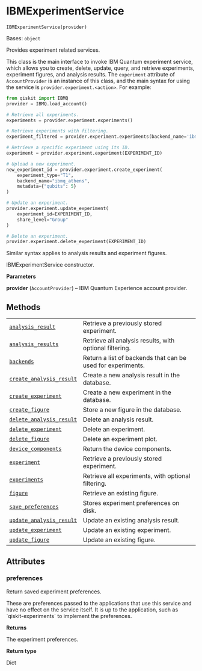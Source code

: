 # IBMExperimentService

<span id="undefined" />

`IBMExperimentService(provider)`

Bases: `object`

Provides experiment related services.

This class is the main interface to invoke IBM Quantum experiment service, which allows you to create, delete, update, query, and retrieve experiments, experiment figures, and analysis results. The `experiment` attribute of `AccountProvider` is an instance of this class, and the main syntax for using the service is `provider.experiment.<action>`. For example:

```python
from qiskit import IBMQ
provider = IBMQ.load_account()

# Retrieve all experiments.
experiments = provider.experiment.experiments()

# Retrieve experiments with filtering.
experiment_filtered = provider.experiment.experiments(backend_name='ibmq_athens')

# Retrieve a specific experiment using its ID.
experiment = provider.experiment.experiment(EXPERIMENT_ID)

# Upload a new experiment.
new_experiment_id = provider.experiment.create_experiment(
    experiment_type="T1",
    backend_name="ibmq_athens",
    metadata={"qubits": 5}
)

# Update an experiment.
provider.experiment.update_experiment(
    experiment_id=EXPERIMENT_ID,
    share_level="Group"
)

# Delete an experiment.
provider.experiment.delete_experiment(EXPERIMENT_ID)
```

Similar syntax applies to analysis results and experiment figures.

IBMExperimentService constructor.

**Parameters**

**provider** (`AccountProvider`) – IBM Quantum Experience account provider.

## Methods

|                                                                                                                                                                                                                                                                      |                                                             |
| -------------------------------------------------------------------------------------------------------------------------------------------------------------------------------------------------------------------------------------------------------------------- | ----------------------------------------------------------- |
| [`analysis_result`](qiskit.providers.ibmq.experiment.IBMExperimentService.analysis_result#qiskit.providers.ibmq.experiment.IBMExperimentService.analysis_result "qiskit.providers.ibmq.experiment.IBMExperimentService.analysis_result")                             | Retrieve a previously stored experiment.                    |
| [`analysis_results`](qiskit.providers.ibmq.experiment.IBMExperimentService.analysis_results#qiskit.providers.ibmq.experiment.IBMExperimentService.analysis_results "qiskit.providers.ibmq.experiment.IBMExperimentService.analysis_results")                         | Retrieve all analysis results, with optional filtering.     |
| [`backends`](qiskit.providers.ibmq.experiment.IBMExperimentService.backends#qiskit.providers.ibmq.experiment.IBMExperimentService.backends "qiskit.providers.ibmq.experiment.IBMExperimentService.backends")                                                         | Return a list of backends that can be used for experiments. |
| [`create_analysis_result`](qiskit.providers.ibmq.experiment.IBMExperimentService.create_analysis_result#qiskit.providers.ibmq.experiment.IBMExperimentService.create_analysis_result "qiskit.providers.ibmq.experiment.IBMExperimentService.create_analysis_result") | Create a new analysis result in the database.               |
| [`create_experiment`](qiskit.providers.ibmq.experiment.IBMExperimentService.create_experiment#qiskit.providers.ibmq.experiment.IBMExperimentService.create_experiment "qiskit.providers.ibmq.experiment.IBMExperimentService.create_experiment")                     | Create a new experiment in the database.                    |
| [`create_figure`](qiskit.providers.ibmq.experiment.IBMExperimentService.create_figure#qiskit.providers.ibmq.experiment.IBMExperimentService.create_figure "qiskit.providers.ibmq.experiment.IBMExperimentService.create_figure")                                     | Store a new figure in the database.                         |
| [`delete_analysis_result`](qiskit.providers.ibmq.experiment.IBMExperimentService.delete_analysis_result#qiskit.providers.ibmq.experiment.IBMExperimentService.delete_analysis_result "qiskit.providers.ibmq.experiment.IBMExperimentService.delete_analysis_result") | Delete an analysis result.                                  |
| [`delete_experiment`](qiskit.providers.ibmq.experiment.IBMExperimentService.delete_experiment#qiskit.providers.ibmq.experiment.IBMExperimentService.delete_experiment "qiskit.providers.ibmq.experiment.IBMExperimentService.delete_experiment")                     | Delete an experiment.                                       |
| [`delete_figure`](qiskit.providers.ibmq.experiment.IBMExperimentService.delete_figure#qiskit.providers.ibmq.experiment.IBMExperimentService.delete_figure "qiskit.providers.ibmq.experiment.IBMExperimentService.delete_figure")                                     | Delete an experiment plot.                                  |
| [`device_components`](qiskit.providers.ibmq.experiment.IBMExperimentService.device_components#qiskit.providers.ibmq.experiment.IBMExperimentService.device_components "qiskit.providers.ibmq.experiment.IBMExperimentService.device_components")                     | Return the device components.                               |
| [`experiment`](qiskit.providers.ibmq.experiment.IBMExperimentService.experiment#qiskit.providers.ibmq.experiment.IBMExperimentService.experiment "qiskit.providers.ibmq.experiment.IBMExperimentService.experiment")                                                 | Retrieve a previously stored experiment.                    |
| [`experiments`](qiskit.providers.ibmq.experiment.IBMExperimentService.experiments#qiskit.providers.ibmq.experiment.IBMExperimentService.experiments "qiskit.providers.ibmq.experiment.IBMExperimentService.experiments")                                             | Retrieve all experiments, with optional filtering.          |
| [`figure`](qiskit.providers.ibmq.experiment.IBMExperimentService.figure#qiskit.providers.ibmq.experiment.IBMExperimentService.figure "qiskit.providers.ibmq.experiment.IBMExperimentService.figure")                                                                 | Retrieve an existing figure.                                |
| [`save_preferences`](qiskit.providers.ibmq.experiment.IBMExperimentService.save_preferences#qiskit.providers.ibmq.experiment.IBMExperimentService.save_preferences "qiskit.providers.ibmq.experiment.IBMExperimentService.save_preferences")                         | Stores experiment preferences on disk.                      |
| [`update_analysis_result`](qiskit.providers.ibmq.experiment.IBMExperimentService.update_analysis_result#qiskit.providers.ibmq.experiment.IBMExperimentService.update_analysis_result "qiskit.providers.ibmq.experiment.IBMExperimentService.update_analysis_result") | Update an existing analysis result.                         |
| [`update_experiment`](qiskit.providers.ibmq.experiment.IBMExperimentService.update_experiment#qiskit.providers.ibmq.experiment.IBMExperimentService.update_experiment "qiskit.providers.ibmq.experiment.IBMExperimentService.update_experiment")                     | Update an existing experiment.                              |
| [`update_figure`](qiskit.providers.ibmq.experiment.IBMExperimentService.update_figure#qiskit.providers.ibmq.experiment.IBMExperimentService.update_figure "qiskit.providers.ibmq.experiment.IBMExperimentService.update_figure")                                     | Update an existing figure.                                  |

## Attributes

<span id="undefined" />

### preferences

Return saved experiment preferences.

<Admonition title="Note" type="note">
  These are preferences passed to the applications that use this service and have no effect on the service itself. It is up to the application, such as `qiskit-experiments` to implement the preferences.
</Admonition>

**Returns**

The experiment preferences.

**Return type**

Dict
